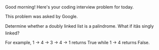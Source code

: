 Good morning! Here's your coding interview problem for today.

This problem was asked by Google.

Determine whether a doubly linked list is a palindrome. What if itâs singly
linked?

For example, 1 -> 4 -> 3 -> 4 -> 1 returns True while 1 -> 4 returns False.



